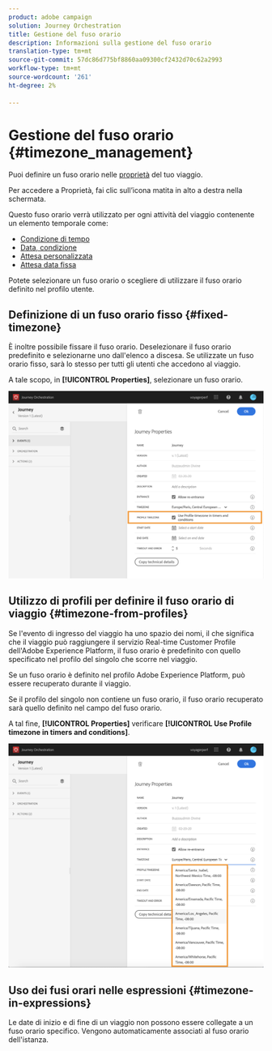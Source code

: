 ```yaml
---
product: adobe campaign
solution: Journey Orchestration
title: Gestione del fuso orario
description: Informazioni sulla gestione del fuso orario
translation-type: tm+mt
source-git-commit: 57dc86d775bf8860aa09300cf2432d70c62a2993
workflow-type: tm+mt
source-wordcount: '261'
ht-degree: 2%

---
```




# Gestione del fuso orario {#timezone_management}

Puoi definire un fuso orario nelle [proprietà](../building-journeys/changing-properties.md) del tuo viaggio.

Per accedere a Proprietà, fai clic sull’icona matita in alto a destra nella schermata.

Questo fuso orario verrà utilizzato per ogni attività del viaggio contenente un elemento temporale come:

* [Condizione di tempo](../building-journeys/condition-activity.md#time_condition)
* [Data, condizione](../building-journeys/condition-activity.md#date_condition)
* [Attesa personalizzata](../building-journeys/wait-activity.md#custom)
* [Attesa data fissa](../building-journeys/wait-activity.md#fixed_date)

Potete selezionare un fuso orario o scegliere di utilizzare il fuso orario definito nel profilo utente.

## Definizione di un fuso orario fisso {#fixed-timezone}

È inoltre possibile fissare il fuso orario. Deselezionare il fuso orario predefinito e selezionarne uno dall&#39;elenco a discesa. Se utilizzate un fuso orario fisso, sarà lo stesso per tutti gli utenti che accedono al viaggio.

A tale scopo, in **[!UICONTROL Properties]**, selezionare un fuso orario.

![](../assets/journey73.png)

## Utilizzo di profili per definire il fuso orario di viaggio {#timezone-from-profiles}

Se l&#39;evento di ingresso del viaggio ha uno spazio dei nomi, il che significa che il viaggio può raggiungere il servizio Real-time Customer Profile dell&#39;Adobe Experience Platform, il fuso orario è predefinito con quello specificato nel profilo del singolo che scorre nel viaggio.

Se un fuso orario è definito nel profilo Adobe Experience Platform, può essere recuperato durante il viaggio.

Se il profilo del singolo non contiene un fuso orario, il fuso orario recuperato sarà quello definito nel campo del fuso orario.

A tal fine, **[!UICONTROL Properties]** verificare **[!UICONTROL Use Profile timezone in timers and conditions]**.

![](../assets/journey72.png)

## Uso dei fusi orari nelle espressioni {#timezone-in-expressions}

Le date di inizio e di fine di un viaggio non possono essere collegate a un fuso orario specifico. Vengono automaticamente associati al fuso orario dell&#39;istanza.
